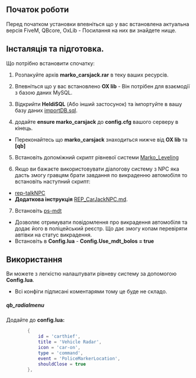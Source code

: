## Початок роботи

Перед початком установки впевніться що у вас встановлена актуальна версія FiveM, QBcore, OxLib - Посилання на них ви знайдете нище.

## Інсталяція та підготовка.

Що потрібно встановити спочатку:

1. Розпакуйте архів **marko_carsjack.rar** в теку ваших ресурсів.

2. Впевніться що у вас встановлено **OX lib** - Він потрібен для взаємодії з базою даних MySQL.

3. Відкрийти **HeldiSQL** (Або інший застосунок) та імпортуйте в вашу базу даних [importDB.sql](importDB.sql).

4. додайте **ensure marko_carsjack** до **config.cfg** вашого серверу в кінець. 
* Переконайтесь що **marko_carsjack** знаходиться нижче від **OX lib** та **[qb]**


5. Встановіть допоміжний скрипт рівневої системи [Marko_Leveling](https://github.com/dazuga31/marko_leveling)

6. Якщо ви бажаєте використовувати діалогову систему з NPC яка дасть змогу гравцям брати завдання по викраденню автомобіля то встановіть наступний скрипт:
* [rep-talkNPC](https://github.com/BahnMiFPS/rep-talkNPC)
* **Додаткова інструкція** [REP_CarJackNPC.md](REP_CarJackNPC.md).

7. Встановіть [ps-mdt](https://github.com/Project-Sloth/ps-mdt)
 - Дозволяє отримувати повідомлення про викрадення автомобіля та додає його в поліцейський реєстр. Що дає змогу копам перевіряти автівки на статус викрадення.
 - Встановіть в **Config.lua** -  **Config.Use_mdt_bolos = true**


## Використання

Ви можете з легкістю налаштувати рівневу систему за допомогою **Config.lua**.
* Всі конфіги підписані коментарями тому це буде не складо.


##### qb_radialmenu
Додайте до **config.lua:**

```lua
        {
            id = 'carthief',
            title = 'Vehicle Radar',
            icon = 'car-on',
            type = 'command',
            event = 'PoliceMarkerLocation',
            shouldClose = true
        },
```

